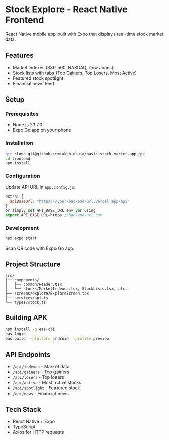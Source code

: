 # Stock Explore - React Native Frontend

React Native mobile app built with Expo that displays real-time stock market data.

## Features

- Market indexes (S&P 500, NASDAQ, Dow Jones)
- Stock lists with tabs (Top Gainers, Top Losers, Most Active)
- Featured stock spotlight
- Financial news feed

## Setup

### Prerequisites
- Node.js 23.7.0
- Expo Go app on your phone

### Installation
```bash
git clone git@github.com:aksh-ahuja/basic-stock-market-app.git
cd frontend
npm install
```

### Configuration
Update API URL in `app.config.js`:
```javascript
extra: {
  apiBaseUrl: "https://your-backend-url.vercel.app/api"
}
or simply set API_BASE_URL env var using 
export API_BASE_URL=https://backend-url.com
```

### Development
```bash
npx expo start
```
Scan QR code with Expo Go app.

## Project Structure
```
src/
├── components/
│   ├── common/Header.tsx
│   └── stocks/MarketIndexes.tsx, StockLists.tsx, etc.
├── screens/explore/ExploreScreen.tsx
├── services/api.ts
└── types/stock.ts
```

## Building APK
```bash
npm install -g eas-cli
eas login
eas build --platform android --profile preview
```

## API Endpoints
- `/api/indexes` - Market data
- `/api/gainers` - Top gainers
- `/api/losers` - Top losers
- `/api/active` - Most active stocks
- `/api/spotlight` - Featured stock
- `/api/news` - Financial news

## Tech Stack
- React Native + Expo
- TypeScript
- Axios for HTTP requests